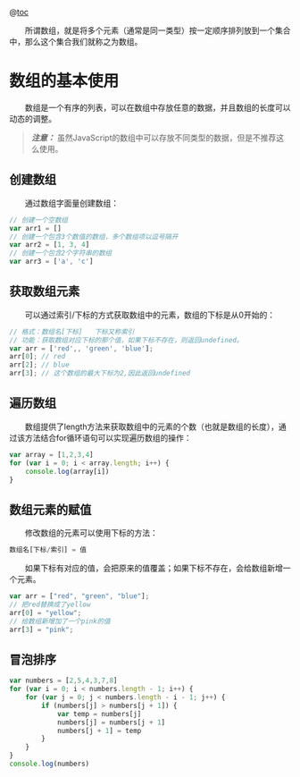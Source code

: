 @[toc](数组及应用)

&emsp;&emsp;所谓数组，就是将多个元素（通常是同一类型）按一定顺序排列放到一个集合中，那么这个集合我们就称之为数组。

# 数组的基本使用
&emsp;&emsp;数组是一个有序的列表，可以在数组中存放任意的数据，并且数组的长度可以动态的调整。

> *__注意：__* 虽然JavaScript的数组中可以存放不同类型的数据，但是不推荐这么使用。

## 创建数组
&emsp;&emsp;通过数组字面量创建数组：

```javascript
// 创建一个空数组
var arr1 = []
// 创建一个包含3个数值的数组，多个数组项以逗号隔开
var arr2 = [1, 3, 4]
// 创建一个包含2个字符串的数组
var arr3 = ['a', 'c']
```

## 获取数组元素
&emsp;&emsp;可以通过索引/下标的方式获取数组中的元素，数组的下标是从0开始的：

```javascript
// 格式：数组名[下标]	下标又称索引
// 功能：获取数组对应下标的那个值，如果下标不存在，则返回undefined。
var arr = ['red',, 'green', 'blue'];
arr[0]; // red
arr[2]; // blue
arr[3]; // 这个数组的最大下标为2,因此返回undefined
```

## 遍历数组
&emsp;&emsp;数组提供了length方法来获取数组中的元素的个数（也就是数组的长度），通过该方法结合for循环语句可以实现遍历数组的操作：

```javascript
var array = [1,2,3,4]
for (var i = 0; i < array.length; i++) {
    console.log(array[i])
}
```

## 数组元素的赋值
&emsp;&emsp;修改数组的元素可以使用下标的方法：

```javascript
数组名[下标/索引] = 值
```

&emsp;&emsp;如果下标有对应的值，会把原来的值覆盖；如果下标不存在，会给数组新增一个元素。

```javascript
var arr = ["red", "green", "blue"];
// 把red替换成了yellow
arr[0] = "yellow";
// 给数组新增加了一个pink的值
arr[3] = "pink";
```

## 冒泡排序

```javascript
var numbers = [2,5,4,3,7,8]
for (var i = 0; i < numbers.length - 1; i++) {
    for (var j = 0; j < numbers.length - i - 1; j++) {
        if (numbers[j] > numbers[j + 1]) {
            var temp = numbers[j]
            numbers[j] = numbers[j + 1]
            numbers[j + 1] = temp
        }
    }
}
console.log(numbers)
```
